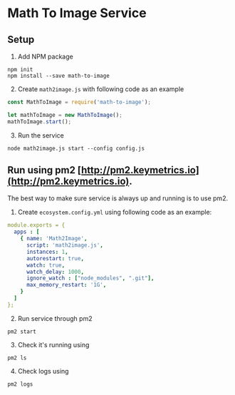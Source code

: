 # Math To Image Service

## Setup

1) Add NPM package

```shell
npm init
npm install --save math-to-image
```

2) Create `math2image.js` with following code as an example

```javascript
const MathToImage = require('math-to-image');

let mathToImage = new MathToImage();
mathToImage.start();
```

3) Run the service

```shell
node math2image.js start --config config.js
```

## Run using pm2 [http://pm2.keymetrics.io](http://pm2.keymetrics.io).

The best way to make sure service is always up and running is to use pm2.

1) Create `ecosystem.config.yml` using following code as an example:

```yaml
module.exports = {
  apps : [
    { name: 'Math2Image',
      script: 'math2image.js',
      instances: 1,
      autorestart: true,
      watch: true,
      watch_delay: 1000,
      ignore_watch : ["node_modules", ".git"],
      max_memory_restart: '1G',
    }
  ]
};

```

2) Run service through pm2

```shell
pm2 start
```

3) Check it's running using

```shell
pm2 ls
```

4) Check logs using

```shell
pm2 logs
```
